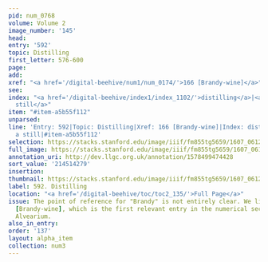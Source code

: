 ```yaml
---
pid: num_0768
volume: Volume 2
image_number: '145'
head:
entry: '592'
topic: Distilling
first_letter: 576-600
page:
add:
xref: "<a href='/digital-beehive/num1/num_0174/'>166 [Brandy-wine]</a>"
see:
index: "<a href='/digital-beehive/index1/index_1102/'>distilling</a>|<a href='/digital-beehive/index4/index_3903/'>a
  still</a>"
item: "#item-a5b55f112"
unparsed:
line: 'Entry: 592|Topic: Distilling|Xref: 166 [Brandy-wine]|Index: distilling|Index:
  a still|#item-a5b55f112'
selection: https://stacks.stanford.edu/image/iiif/fm855tg5659/1607_0612/447,4279,2880,718/full/0/default.jpg
full_image: https://stacks.stanford.edu/image/iiif/fm855tg5659/1607_0612/full/full/0/default.jpg
annotation_uri: http://dev.llgc.org.uk/annotation/1578499474428
sort_value: '214514279'
insertion:
thumbnail: https://stacks.stanford.edu/image/iiif/fm855tg5659/1607_0612/447,4279,600,180/250,/0/default.jpg
label: 592. Distilling
location: "<a href='/digital-beehive/toc/toc2_135/'>Full Page</a>"
issue: The point of reference for "Brandy" is not entirely clear. We linked to 166
  [Brandy-wine], which is the first relevant entry in the numerical section of the
  Alvearium.
also_in_entry:
order: '137'
layout: alpha_item
collection: num3
---
```

